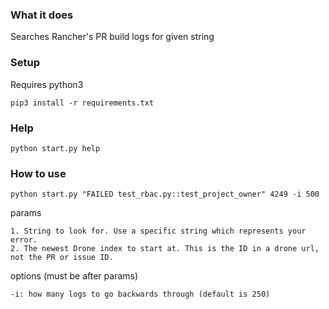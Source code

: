 ### What it does ###
Searches Rancher's PR build logs for given string

### Setup ###
Requires python3

`pip3 install -r requirements.txt`

### Help ###
`python start.py help`

### How to use ###

```
python start.py "FAILED test_rbac.py::test_project_owner" 4249 -i 500
```

params
```
1. String to look for. Use a specific string which represents your error. 
2. The newest Drone index to start at. This is the ID in a drone url, not the PR or issue ID.
```

options (must be after params)
```
-i: how many logs to go backwards through (default is 250)
```
